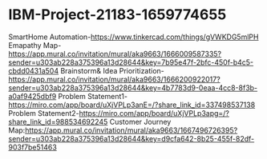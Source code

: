 # IBM-Project-21183-1659774655
SmartHome Automation-https://www.tinkercad.com/things/gVWKDG5mlPH
Emapathy Map-https://app.mural.co/invitation/mural/aka9663/1666009587335?sender=u303ab228a375396a13d28644&key=7b95e47f-2bfc-450f-b4c5-cbdd0431a504 
Brainstorm& Idea Prioritization-https://app.mural.co/invitation/mural/aka9663/1666200922017?sender=u303ab228a375396a13d28644&key=4b7783d9-0eaa-4cc8-8f3b-a0af9425dbf9 
Problem Statement1-https://miro.com/app/board/uXjVPLp3anE=/?share_link_id=337498537138 Problem Statement2-https://miro.com/app/board/uXjVPLp3apg=/?share_link_id=988534692245
Customer Journey Map:https://app.mural.co/invitation/mural/aka9663/1667496726395?sender=u303ab228a375396a13d28644&key=d9cfa642-8b25-455f-82df-903f7be51463
